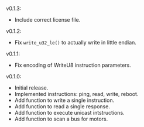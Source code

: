 v0.1.3:
  * Include correct license file.

v0.1.2:
  * Fix `write_u32_le()` to actually write in little endian.

v0.1.1:
  * Fix encoding of WriteU8 instruction parameters.

v0.1.0:
  * Initial release.
  * Implemented instructions: ping, read, write, reboot.
  * Add function to write a single instruction.
  * Add function to read a single response.
  * Add function to execute unicast intstructions.
  * Add function to scan a bus for motors.
